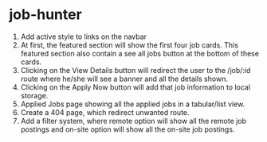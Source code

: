 # job-hunter
<ol>
    <li>Add active style to links on the navbar</li>
    <li>At first, the featured section will show the first four job cards. This featured section also contain a see all jobs button at the bottom of these cards.</li>
    <li>Clicking on the View Details button will redirect the user to the /job/:id route where he/she will see a banner and all the details shown.</li>
    <li>Clicking on the Apply Now button will add that job information to local storage.</li>
    <li>Applied Jobs page showing all the applied jobs in a tabular/list view.</li>
    <li>Create a 404 page, which redirect unwanted route.</li>
    <li>Add a filter system, where remote option will show all the remote job postings and on-site option will show all the on-site job postings.</li>
</ol>